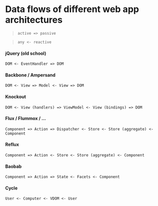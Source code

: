 # Data flows of different web app architectures

> `active => passive`

> `any <- reactive`

#### jQuery (old school)

`DOM <- EventHandler => DOM`

#### Backbone / Ampersand

`DOM <- View => Model <- View => DOM`

#### Knockout
`DOM <- View (handlers) => ViewModel <- View (bindings) => DOM`

#### Flux / Flummox / ...
`Component => Action => Dispatcher <- Store <- Store (aggregate) <- Component`

#### Reflux
`Component => Action <- Store <- Store (aggregate) <- Component`

#### Baobab 
`Component => Action => State <- Facets <- Component`

#### Cycle
`User <- Computer <- VDOM <- User`

